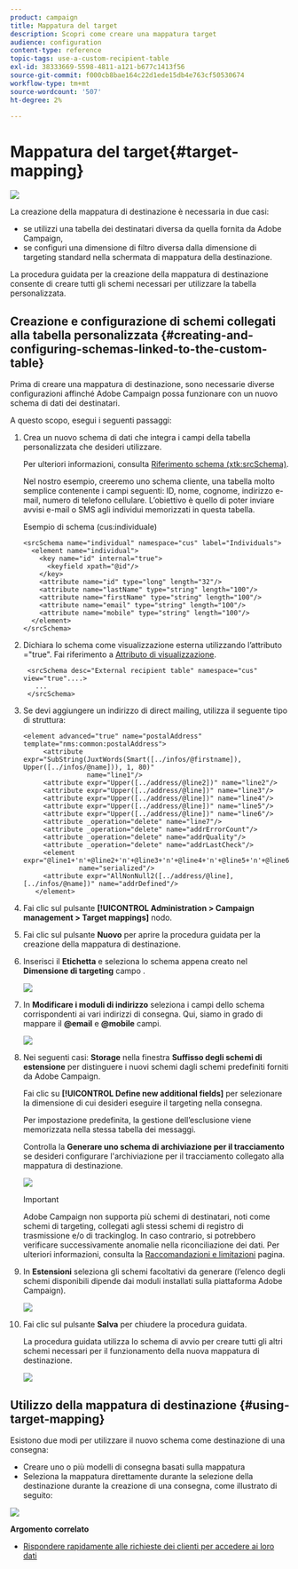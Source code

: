 ```yaml
---
product: campaign
title: Mappatura del target
description: Scopri come creare una mappatura target
audience: configuration
content-type: reference
topic-tags: use-a-custom-recipient-table
exl-id: 38333669-5598-4811-a121-b677c1413f56
source-git-commit: f000cb8bae164c22d1ede15db4e763cf50530674
workflow-type: tm+mt
source-wordcount: '507'
ht-degree: 2%

---
```


# Mappatura del target{#target-mapping}

![](../../assets/v7-only.svg)

La creazione della mappatura di destinazione è necessaria in due casi:

* se utilizzi una tabella dei destinatari diversa da quella fornita da Adobe Campaign,
* se configuri una dimensione di filtro diversa dalla dimensione di targeting standard nella schermata di mappatura della destinazione.

La procedura guidata per la creazione della mappatura di destinazione consente di creare tutti gli schemi necessari per utilizzare la tabella personalizzata.

## Creazione e configurazione di schemi collegati alla tabella personalizzata {#creating-and-configuring-schemas-linked-to-the-custom-table}

Prima di creare una mappatura di destinazione, sono necessarie diverse configurazioni affinché Adobe Campaign possa funzionare con un nuovo schema di dati dei destinatari.

A questo scopo, esegui i seguenti passaggi:

1. Crea un nuovo schema di dati che integra i campi della tabella personalizzata che desideri utilizzare.

   Per ulteriori informazioni, consulta [Riferimento schema (xtk:srcSchema)](../../configuration/using/about-schema-reference.md).

   Nel nostro esempio, creeremo uno schema cliente, una tabella molto semplice contenente i campi seguenti: ID, nome, cognome, indirizzo e-mail, numero di telefono cellulare. L’obiettivo è quello di poter inviare avvisi e-mail o SMS agli individui memorizzati in questa tabella.

   Esempio di schema (cus:individuale)

   ```
   <srcSchema name="individual" namespace="cus" label="Individuals">
     <element name="individual">
       <key name="id" internal="true">
         <keyfield xpath="@id"/>
       </key>
       <attribute name="id" type="long" length="32"/>
       <attribute name="lastName" type="string" length="100"/>
       <attribute name="firstName" type="string" length="100"/>
       <attribute name="email" type="string" length="100"/>
       <attribute name="mobile" type="string" length="100"/>
     </element>
   </srcSchema>
   ```

1. Dichiara lo schema come visualizzazione esterna utilizzando l’attributo =&quot;true&quot;. Fai riferimento a [Attributo di visualizzazione](../../configuration/using/schema-characteristics.md#the-view-attribute).

   ```
    <srcSchema desc="External recipient table" namespace="cus" view="true"....>
      ...
    </srcSchema>
   ```

1. Se devi aggiungere un indirizzo di direct mailing, utilizza il seguente tipo di struttura:

   ```
   <element advanced="true" name="postalAddress" template="nms:common:postalAddress">
        <attribute expr="SubString(JuxtWords(Smart([../infos/@firstname]), Upper([../infos/@name])), 1, 80)"
                   name="line1"/>
        <attribute expr="Upper([../address/@line2])" name="line2"/>
        <attribute expr="Upper([../address/@line])" name="line3"/>
        <attribute expr="Upper([../address/@line])" name="line4"/>
        <attribute expr="Upper([../address/@line])" name="line5"/>
        <attribute expr="Upper([../address/@line])" name="line6"/>
        <attribute _operation="delete" name="line7"/>
        <attribute _operation="delete" name="addrErrorCount"/>
        <attribute _operation="delete" name="addrQuality"/>
        <attribute _operation="delete" name="addrLastCheck"/>
        <element expr="@line1+'n'+@line2+'n'+@line3+'n'+@line4+'n'+@line5+'n'+@line6"
                 name="serialized"/>
        <attribute expr="AllNonNull2([../address/@line], [../infos/@name])" name="addrDefined"/>
      </element>
   ```

1. Fai clic sul pulsante **[!UICONTROL Administration > Campaign management > Target mappings]** nodo.
1. Fai clic sul pulsante **Nuovo** per aprire la procedura guidata per la creazione della mappatura di destinazione.
1. Inserisci il **Etichetta** e seleziona lo schema appena creato nel **Dimensione di targeting** campo .

   ![](assets/mapping_diffusion_wizard_1.png)

1. In **Modificare i moduli di indirizzo** seleziona i campi dello schema corrispondenti ai vari indirizzi di consegna. Qui, siamo in grado di mappare il **@email** e **@mobile** campi.

   ![](assets/mapping_diffusion_wizard_2.png)

1. Nei seguenti casi: **Storage** nella finestra **Suffisso degli schemi di estensione** per distinguere i nuovi schemi dagli schemi predefiniti forniti da Adobe Campaign.

   Fai clic su **[!UICONTROL Define new additional fields]** per selezionare la dimensione di cui desideri eseguire il targeting nella consegna.

   Per impostazione predefinita, la gestione dell’esclusione viene memorizzata nella stessa tabella dei messaggi.

   Controlla la **Generare uno schema di archiviazione per il tracciamento** se desideri configurare l&#39;archiviazione per il tracciamento collegato alla mappatura di destinazione.

   ![](assets/mapping_diffusion_wizard_3.png)

   >[!IMPORTANT]
   >
   >Adobe Campaign non supporta più schemi di destinatari, noti come schemi di targeting, collegati agli stessi schemi di registro di trasmissione e/o di trackinglog. In caso contrario, si potrebbero verificare successivamente anomalie nella riconciliazione dei dati. Per ulteriori informazioni, consulta la [Raccomandazioni e limitazioni](../../configuration/using/about-custom-recipient-table.md) pagina.

1. In **Estensioni** seleziona gli schemi facoltativi da generare (l’elenco degli schemi disponibili dipende dai moduli installati sulla piattaforma Adobe Campaign).

   ![](assets/mapping_diffusion_wizard_4.png)

1. Fai clic sul pulsante **Salva** per chiudere la procedura guidata.

   La procedura guidata utilizza lo schema di avvio per creare tutti gli altri schemi necessari per il funzionamento della nuova mappatura di destinazione.

   ![](assets/mapping_schema_list.png)

## Utilizzo della mappatura di destinazione {#using-target-mapping}

Esistono due modi per utilizzare il nuovo schema come destinazione di una consegna:

* Creare uno o più modelli di consegna basati sulla mappatura
* Seleziona la mappatura direttamente durante la selezione della destinazione durante la creazione di una consegna, come illustrato di seguito:

![](assets/mapping_selection_ciblage.png)

**Argomento correlato**

* [Rispondere rapidamente alle richieste dei clienti per accedere ai loro dati](https://helpx.adobe.com/campaign/kb/simplifying-campaign-management-acc.html#Quicklyrespondtocustomerrequeststoaccesstheirdata)
